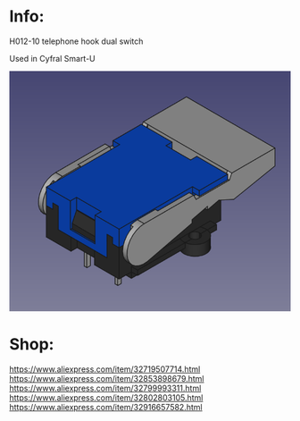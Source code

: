 Info:
=====
H012-10 telephone hook dual switch

Used in Cyfral Smart-U

![](H012-10.png)

Shop:
=====
https://www.aliexpress.com/item/32719507714.html 
https://www.aliexpress.com/item/32853898679.html 
https://www.aliexpress.com/item/32799993311.html 
https://www.aliexpress.com/item/32802803105.html 
https://www.aliexpress.com/item/32916657582.html 